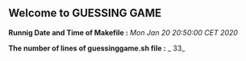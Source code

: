 ## Welcome to GUESSING GAME



**Runnig Date and Time of Makefile :** _Mon Jan 20 20:50:00 CET 2020_

**The number of lines of guessinggame.sh file :** _      33_ 
